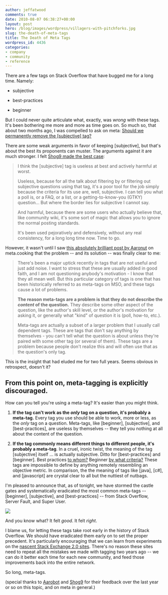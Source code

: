 ```yaml
---
author: jeffatwood
comments: true
date: 2010-08-07 06:38:27+00:00
layout: post
hero: /blog/images/wordpress/villagers-with-pitchforks.jpg
slug: the-death-of-meta-tags
title: The Death of Meta Tags
wordpress_id: 4436
categories:
- company
- community
- reference
---
```



There are a few tags on Stack Overflow that have bugged me for a long time. Namely:







  * subjective

  * best-practices

  * beginner




But I could never quite articulate what, exactly, was _wrong_ with these tags. It's been bothering me more and more as time goes on. So much so, that about two months ago, I was compelled to ask on meta: [Should we permanently remove the [subjective] tag?](http://meta.stackoverflow.com/questions/51627/should-we-permanently-remove-the-subjective-tag)



There are some weak arguments in favor of keeping [subjective], but that's about the best its proponents can muster. The arguments against it are much stronger. I felt [Shog9 made the best case](http://meta.stackoverflow.com/questions/51627/should-we-permanently-remove-the-subjective-tag/51644#51644):





<blockquote>
I think the [subjective] tag is useless at best and actively harmful at worst.

> 
> 
Useless, because for all the talk about filtering by or filtering out subjective questions using that tag, it's a poor tool for the job simply because the criteria for its use are, well, subjective. I can tell you what a poll is, or a FAQ, or a list, or a getting-to-know-you (GTKY) question... But where the border lies for subjective I cannot say.

> 
> 
And harmful, because there are some users who actually believe that, like community wiki, it's some sort of magic that allows you to ignore the normal posting standards.

> 
> 
It's been used pejoratively and defensively, without any real consistency, for a long long time now. Time to go.
</blockquote>





However, it wasn't until I saw [this absolutely brilliant post by Aaronut](http://meta.cooking.stackexchange.com/questions/434/please-zap-the-meta-tags-and-dependent-tags) on meta.cooking that the problem -- and its solution -- was finally clear to me:





<blockquote>
There's been a major uptick recently in tags that are not useful and just add noise. I want to stress that these are usually added in good faith, and I am not questioning anybody's motivation - I know that they all mean well. But this particular category of tags is one that has been historically referred to as meta-tags on MSO, and these tags cause a lot of problems.

> 
> 
**The reason meta-tags are a problem is that they do not describe the _content_ of the question.** They describe some other aspect of the question, like the author's skill level, or the author's motivation for asking it, or generally what "kind" of question it is (poll, how-to, etc.).

> 
> 
Meta-tags are actually a subset of a larger problem that I usually call dependent tags. These are tags that don't say anything by themselves - you can't tell what the question is about unless they're paired with some other tag (or several of them). These tags are a problem because people don't realize this and will often use that as the question's only tag.
</blockquote>





This is the insight that had eluded me for two full years. Seems obvious in retrospect, doesn't it?





## From this point on, meta-tagging is explicitly discouraged.





How can you tell you're using a meta-tag? It's easier than you might think.







  1. **If the tag can't work as the _only_ tag on a question, it's probably a meta-tag.** Every tag you use should be able to work, more or less, as the _only_ tag on a question. Meta-tags, like [beginner], [subjective], and [best-practices], are useless by themselves -- they tell you nothing at all about the content of the question.

  2. **If the tag commonly means different things to different people, it's probably a meta-tag**. In a cruel, ironic twist, the meaning of the tag [subjective] itself ... is actually subjective. Ditto for [best-practices] and [beginner]. Best practices [to whom?](http://www.codinghorror.com/blog/2006/04/best-practices-and-puffer-fish.html) Beginner [by what criteria?](http://www.codinghorror.com/blog/2004/10/defending-perpetual-intermediacy.html) These tags are impossible to define by anything remotely resembling an objective metric. In comparison, the the meaning of tags like [java], [c#], and [javascript] are crystal clear to all but the nuttiest of nutbags.




I'm pleased to announce that, as of tonight, we have stormed the castle gates and systematically eradicated the most common meta-tags -- [beginner], [subjective], and [best-practices] -- from Stack Overflow, Server Fault, and Super User.



![](/blog/images/wordpress/villagers-with-pitchforks.jpg)



And you know what? It felt _good_. It felt _right_.



I blame us, for letting these tags take root early in the history of Stack Overflow. We should have eradicated them early on to set the proper precedent. It's particularly encouraging that we can learn from experiments on the [nascent Stack Exchange 2.0 sites](http://stackexchange.com/). There's no reason these sites need to repeat all the mistakes we made with tagging two years ago -- we can do it better each time for each new community, and feed those improvements back into the entire network. 



So long, meta-tags.



(special thanks to [Aarobot](http://meta.stackoverflow.com/users/141911/aarobot) and [Shog9](http://meta.stackoverflow.com/users/811/shog9) for their feedback over the last year or so on this topic, and on meta in general.)

